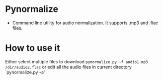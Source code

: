 # Pynormalize
* Command line utility for audio normalization. It supports .mp3 and .flac files.

# How to use it
Either select multiple files to download `pynormalize.py -f audio1.mp3 /dir/audio2.flac`
or edit all the audio files in current directory `pynormalize.py -a'
